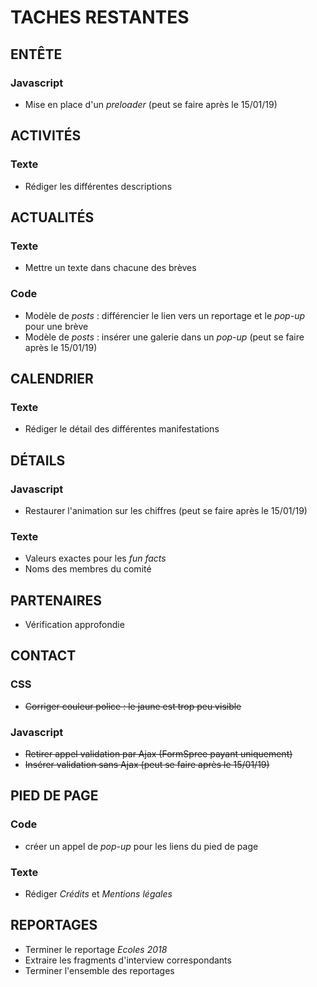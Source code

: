 # TACHES RESTANTES
## ENTÊTE
### Javascript
* Mise en place d'un *preloader* (peut se faire après le 15/01/19)
## ACTIVITÉS
### Texte
* Rédiger les différentes descriptions
## ACTUALITÉS
### Texte
* Mettre un texte dans chacune des brèves
### Code
* Modèle de *posts*  : différencier le lien vers un reportage et le *pop-up* pour une brève
* Modèle de *posts* : insérer une galerie dans un *pop-up* (peut se faire après le 15/01/19)
## CALENDRIER
### Texte 
* Rédiger le détail des différentes manifestations
## DÉTAILS
### Javascript
* Restaurer l'animation sur les chiffres (peut se faire après le 15/01/19)
### Texte
* Valeurs exactes pour les *fun facts*
* Noms des membres du comité
## PARTENAIRES
* Vérification approfondie
## CONTACT
### CSS
* ~~Corriger couleur police : le jaune est trop peu visible~~ 
### Javascript
* ~~Retirer appel validation par Ajax (FormSpree payant uniquement)~~
* ~~Insérer validation sans Ajax (peut se faire après le 15/01/19)~~
## PIED DE PAGE
### Code
* créer un appel de *pop-up* pour les liens du pied de page
### Texte
* Rédiger *Crédits* et *Mentions légales*
## REPORTAGES
* Terminer le reportage *Ecoles 2018*
* Extraire les fragments d'interview correspondants
* Terminer l'ensemble des reportages 